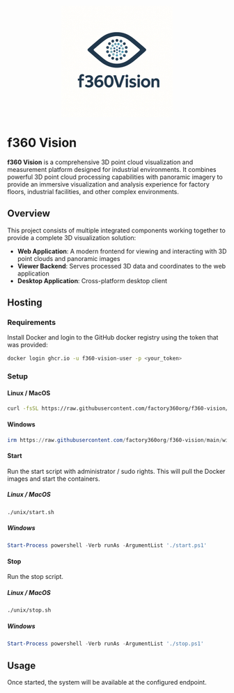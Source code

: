 <div align="center">
	<img src="docs/logo.png" alt="Factory360 Logo" />
</div>

# f360 Vision

**f360 Vision** is a comprehensive 3D point cloud visualization and measurement platform designed for industrial environments. It combines powerful 3D point cloud processing capabilities with panoramic imagery to provide an immersive visualization and analysis experience for factory floors, industrial facilities, and other complex environments.

## Overview

This project consists of multiple integrated components working together to provide a complete 3D visualization solution:

- **Web Application**: A modern frontend for viewing and interacting with 3D point clouds and panoramic images
- **Viewer Backend**: Serves processed 3D data and coordinates to the web application
- **Desktop Application**: Cross-platform desktop client

## Hosting

### Requirements

Install Docker and login to the GitHub docker registry using the token that was provided:

```sh
docker login ghcr.io -u f360-vision-user -p <your_token>
```

### Setup

#### Linux / MacOS

```sh
curl -fsSL https://raw.githubusercontent.com/factory360org/f360-vision/main/unix/install.sh | bash
```

#### Windows

```powershell
irm https://raw.githubusercontent.com/factory360org/f360-vision/main/winos/install.ps1 | iex
```

#### Start

Run the start script with administrator / sudo rights. This will pull the Docker images and start the containers.

##### Linux / MacOS

```sh
./unix/start.sh
```

##### Windows

```powershell
Start-Process powershell -Verb runAs -ArgumentList './start.ps1'
```

#### Stop

Run the stop script.

##### Linux / MacOS

```sh
./unix/stop.sh
```

##### Windows

```powershell
Start-Process powershell -Verb runAs -ArgumentList './stop.ps1'
```

## Usage

Once started, the system will be available at the configured endpoint.
